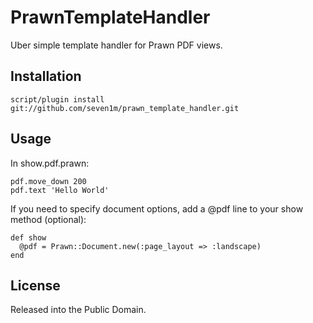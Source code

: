 PrawnTemplateHandler
====================

Uber simple template handler for Prawn PDF views.

Installation
------------

    script/plugin install git://github.com/seven1m/prawn_template_handler.git

Usage
-----

In show.pdf.prawn:

    pdf.move_down 200
    pdf.text 'Hello World'

If you need to specify document options, add a @pdf line to your show method (optional):

    def show
      @pdf = Prawn::Document.new(:page_layout => :landscape)
    end

License
-------

Released into the Public Domain.
